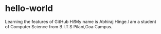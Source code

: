 # hello-world
Learning the features of GitHub
Hi!My name is Abhiraj Hinge.I am a student of Computer Science from B.I.T.S Pilani,Goa Campus.
